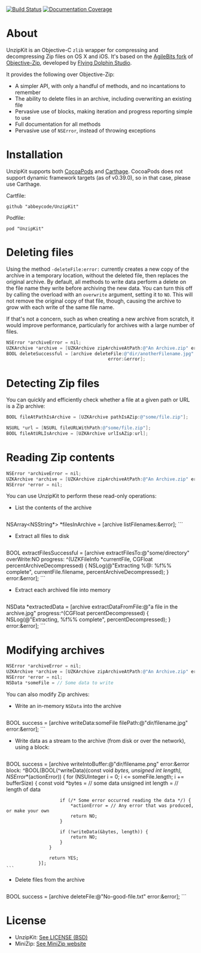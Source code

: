 [![Build Status](https://travis-ci.org/abbeycode/UnzipKit.svg?branch=master)](https://travis-ci.org/abbeycode/UnzipKit)
[![Documentation Coverage](https://img.shields.io/cocoapods/metrics/doc-percent/UnzipKit.svg)](http://cocoadocs.org/docsets/UnzipKit)

# About

UnzipKit is an Objective-C `zlib` wrapper for compressing and decompressing Zip files on OS X and iOS. It's based on the [AgileBits fork](https://github.com/AgileBits/objective-zip) of [Objective-Zip](http://code.google.com/p/objective-zip/), developed by [Flying Dolphin Studio](http://www.flyingdolphinstudio.com).

It provides the following over Objective-Zip:

* A simpler API, with only a handful of methods, and no incantations to remember
* The ability to delete files in an archive, including overwriting an existing file
* Pervasive use of blocks, making iteration and progress reporting simple to use
* Full documentation for all methods
* Pervasive use of `NSError`, instead of throwing exceptions

# Installation

UnzipKit supports both [CocoaPods](https://cocoapods.org/) and [Carthage](https://github.com/Carthage/Carthage). CocoaPods does not support dynamic framework targets (as of v0.39.0), so in that case, please use Carthage.

Cartfile:

    github "abbeycode/UnzipKit"

Podfile:

    pod "UnzipKit"

# Deleting files

Using the method `-deleteFile:error:` currently creates a new copy of the archive in a temporary location, without the deleted file, then replaces the original archive. By default, all methods to write data perform a delete on the file name they write before archiving the new data. You can turn this off by calling the overload with an `overwrite` argument, setting it to `NO`. This will not remove the original copy of that file, though, causing the archive to grow with each write of the same file name.

If that's not a concern, such as when creating a new archive from scratch, it would improve performance, particularly for archives with a large number of files.

```Objective-C
NSError *archiveError = nil;
UZKArchive *archive = [UZKArchive zipArchiveAtPath:@"An Archive.zip" error:&archiveError];
BOOL deleteSuccessful = [archive deleteFile:@"dir/anotherFilename.jpg"
                                      error:&error];
```

# Detecting Zip files

You can quickly and efficiently check whether a file at a given path or URL is a Zip archive:

```Objective-C
BOOL fileAtPathIsArchive = [UZKArchive pathIsAZip:@"some/file.zip"];

NSURL *url = [NSURL fileURLWithPath:@"some/file.zip"];
BOOL fileAtURLIsArchive = [UZKArchive urlIsAZip:url];
```

# Reading Zip contents

```Objective-C
NSError *archiveError = nil;
UZKArchive *archive = [UZKArchive zipArchiveAtPath:@"An Archive.zip" error:&archiveError];
NSError *error = nil;
```

You can use UnzipKit to perform these read-only operations:

* List the contents of the archive

    ```Objective-C
NSArray<NSString*> *filesInArchive = [archive listFilenames:&error];
    ```
* Extract all files to disk

    ```Objective-C
BOOL extractFilesSuccessful = [archive extractFilesTo:@"some/directory"
                                                overWrite:NO
                                                 progress:
    ^(UZKFileInfo *currentFile, CGFloat percentArchiveDecompressed) {
        NSLog(@"Extracting %@: %f%% complete", currentFile.filename, percentArchiveDecompressed);
    }
                                                    error:&error];
    ```

* Extract each archived file into memory

    ```Objective-C
NSData *extractedData = [archive extractDataFromFile:@"a file in the archive.jpg"
                                                progress:^(CGFloat percentDecompressed) {
                                                             NSLog(@"Extracting, %f%% complete", percentDecompressed);
                                                }
                                                   error:&error];
    ```

# Modifying archives

```Objective-C
NSError *archiveError = nil;
UZKArchive *archive = [UZKArchive zipArchiveAtPath:@"An Archive.zip" error:&archiveError];
NSError *error = nil;
NSData *someFile = // Some data to write
```

You can also modify Zip archives:

* Write an in-memory `NSData` into the archive

    ```Objective-C
BOOL success = [archive writeData:someFile
                             filePath:@"dir/filename.jpg"
                                error:&error];
    ```
* Write data as a stream to the archive (from disk or over the network), using a block:

    ```Objective-C
BOOL success = [archive writeIntoBuffer:@"dir/filename.png"
                                  error:&error
                                  block:
                ^BOOL(BOOL(^writeData)(const void *bytes, unsigned int length), NSError**(actionError)) {
                    for (NSUInteger i = 0; i <= someFile.length; i += bufferSize) {
                        const void *bytes = // some data
                        unsigned int length = // length of data

                        if (/* Some error occurred reading the data */) {
                            *actionError = // Any error that was produced, or make your own
                            return NO;
                        }

                        if (!writeData(&bytes, length)) {
                            return NO;
                        }
                    }

                    return YES;
                }];
    ```
* Delete files from the archive

    ```Objective-C
BOOL success = [archive deleteFile:@"No-good-file.txt" error:&error];
    ```

# License

* UnzipKit: [See LICENSE (BSD)](LICENSE)
* MiniZip: [See MiniZip website](http://www.winimage.com/zLibDll/minizip.html)

